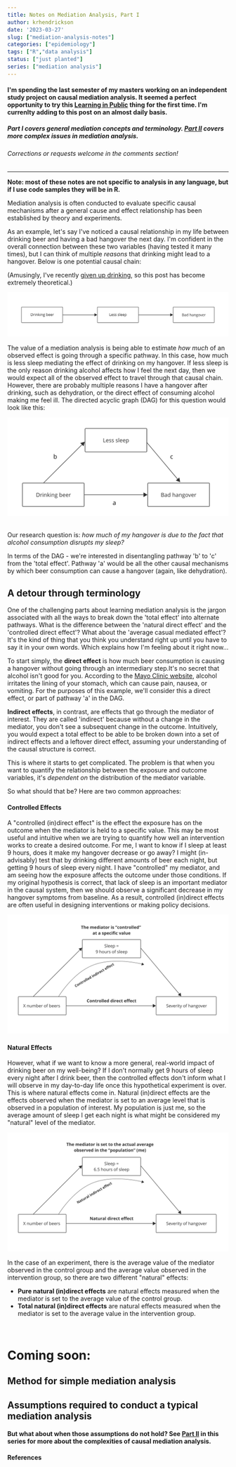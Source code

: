 ```yaml
---
title: Notes on Mediation Analysis, Part I
author: krhendrickson
date: '2023-03-27'
slug: ["mediation-analysis-notes"]
categories: ["epidemiology"]
tags: ["R","data analysis"]
status: ["just planted"]
series: ["mediation analysis"]
---
```


#### I'm spending the last semester of my masters working on an independent study project on causal mediation analysis. It seemed a perfect opportunity to try this [Learning in Public](https://www.swyx.io/learn-in-public) thing for the first time. I'm currenlty adding to this post on an almost daily basis. 

##### Part I covers general mediation concepts and terminology. [Part II](../2023-04-15-notes-on-mediation-analysis-part-ii/) covers more complex issues in mediation analysis.

###### Corrections or requests welcome in the comments section!
---

__Note: most of these notes are not specific to analysis in any language, but if I use code samples they will be in R.__

Mediation analysis is often conducted to evaluate specific causal mechanisms after a general cause and effect relationship has been established by theory and experiments. 

As an example, let's say I've noticed a causal relationship in my life between drinking beer and having a bad hangover the next day. I'm confident in the overall connection between these two variables (having tested it many times), but I can think of multiple _reasons_ that drinking might lead to a hangover. Below is one potential causal chain: 

(Amusingly, I've recently [given up drinking](../2023-04-04-sober-ish/), so this post has become extremely theoretical.)

![](dag1.png)

The value of a mediation analysis is being able to estimate _how much_ of an observed effect is going through a specific pathway. In this case, how much is less sleep mediating the effect of drinking on my hangover. If less sleep is the only reason drinking alcohol affects how I feel the next day, then we would expect all of the observed effect to travel through that causal chain. However, there are probably multiple reasons I have a hangover after drinking, such as dehydration, or the direct effect of consuming alcohol making me feel ill. The directed acyclic graph (DAG) for this question would look like this: 

![](featured.png)
&nbsp;
&nbsp;

Our research question is: *how much of my hangover is due to the fact that alcohol consumption disrupts my sleep?*

In terms of the DAG - we're interested in disentangling pathway 'b' to 'c' from the 'total effect'. Pathway 'a' would be all the other causal mechanisms by which beer consumption can cause a hangover (again, like dehydration).

## A detour through terminology 

One of the challenging parts about learning mediation analysis is the jargon associated with all the ways to break down the 'total effect' into alternate pathways. What is the difference between the 'natural direct effect' and the 'controlled direct effect'? What about the 'average casual mediated effect'? It's the kind of thing that you think you understand right up until you have to say it in your own words. Which explains how I'm feeling about it right now...

To start simply, the __direct effect__ is how much beer consumption is causing a hangover without going through an intermediary step.It's no secret that alcohol isn't good for you. According to the [Mayo Clinic website](https://www.mayoclinic.org/diseases-conditions/hangovers/symptoms-causes/syc-20373012#:~:text=Alcohol%20increases%20the%20production%20of,mood%20disturbances%20and%20even%20seizures.), alcohol irritates the lining of your stomach, which can cause pain, nausea, or vomiting. For the purposes of this example, we'll consider this a direct effect, or part of pathway 'a' in the DAG. 

__Indirect effects__, in contrast, are effects that go through the mediator of interest. They are called 'indirect' because without a change in the mediator, you don't see a subsequent change in the outcome. Intuitively, you would expect a total effect to be able to be broken down into a set of indirect effects and a leftover direct effect, assuming your understanding of the causal structure is correct.

This is where it starts to get complicated. The problem is that when you want to quantify the relationship between the exposure and outcome variables, it's _dependent on_ the distribution of the mediator variable. 

So what should that be? Here are two common approaches: 

#### Controlled Effects 

A "controlled (in)direct effect" is the effect the exposure has on the outcome when the mediator is held to a specific value. This may be most useful and intuitive when we are trying to quantify how well an intervention works to create a desired outcome. For me, I want to know if I sleep at least 9 hours, does it make my hangover decrease or go away? I might (in-advisably) test that by drinking different amounts of beer each night, but getting 9 hours of sleep every night. I have "controlled" my mediator, and am seeing how the exposure affects the outcome under those conditions. If my original hypothesis is correct, that lack of sleep is an important mediator in the causal system, then we should observe a significant decrease in my hangover symptoms from baseline. As a result, controlled (in)direct effects are often useful in designing interventions or making policy decisions. 

![](dag2.png)

#### Natural Effects 

However, what if we want to know a more general, real-world impact of drinking beer on my well-being? If I don't normally get 9 hours of sleep every night after I drink beer, then the controlled effects don't inform what I will observe in my day-to-day life once this hypothetical experiment is over. This is where natural effects come in. Natural (in)direct effects are the effects observed when the mediator is set to an average level that is observed in a population of interest. My population is just me, so the average amount of sleep I get each night is what might be considered my "natural" level of the mediator.

![](dag3.png)

In the case of an experiment, there is the average value of the mediator observed in the control group and the average value observed in the intervention group, so there are two different "natural" effects: 

* __Pure natural (in)direct effects__ are natural effects measured when the mediator is set to the average value of the control group.
* __Total natural (in)direct effects__ are natural effects measured when the mediator is set to the average value in the intervention group. 

&nbsp;
&nbsp;

# Coming soon: 

## Method for simple mediation analysis 

## Assumptions required to conduct a typical mediation analysis

#### But what about when those assumptions do not hold? See [Part II](../2023-04-15-notes-on-mediation-analysis-part-ii/) in this series for more about the complexities of causal mediation analysis.


#### References 





